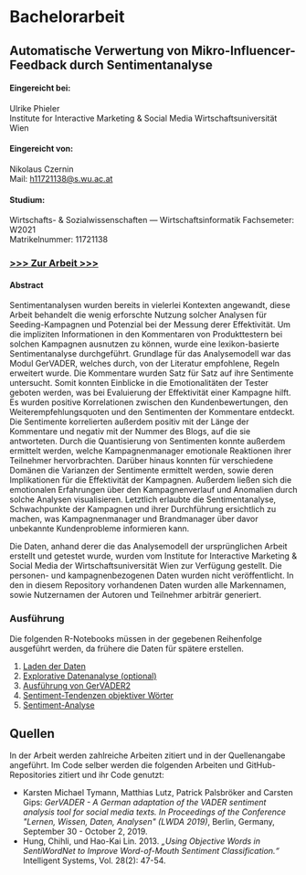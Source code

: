 # Bachelorarbeit

## Automatische Verwertung von Mikro-Influencer-Feedback durch Sentimentanalyse

<div>

#### Eingereicht bei:

Ulrike Phieler  
Institute for Interactive Marketing & Social Media Wirtschaftsuniversität Wien</div>

<div>

#### Eingereicht von:

Nikolaus Czernin  
Mail: h11721138@s.wu.ac.at</div>

<div>

#### Studium:

Wirtschafts- & Sozialwissenschaften — Wirtschaftsinformatik Fachsemeter: W2021  
Matrikelnummer: 11721138</div>

<div>

### [>>> Zur Arbeit >>>](Czernin_Bachelorarbeit_2021.pdf)

#### Abstract

Sentimentanalysen wurden bereits in vielerlei Kontexten angewandt, diese Arbeit behandelt die wenig erforschte Nutzung solcher Analysen für Seeding-Kampagnen und Potenzial bei der Messung derer Effektivität. Um die impliziten Informationen in den Kommentaren von Produkttestern bei solchen Kampagnen ausnutzen zu können, wurde eine lexikon-basierte Sentimentanalyse durchgeführt. Grundlage für das Analysemodell war das Modul GerVADER, welches durch, von der Literatur empfohlene, Regeln erweitert wurde. Die Kommentare wurden Satz für Satz auf ihre Sentimente untersucht. Somit konnten Einblicke in die Emotionalitäten der Tester geboten werden, was bei Evaluierung der Effektivität einer Kampagne hilft. Es wurden positive Korrelationen zwischen den Kundenbewertungen, den Weiterempfehlungsquoten und den Sentimenten der Kommentare entdeckt. Die Sentimente korrelierten außerdem positiv mit der Länge der Kommentare und negativ mit der Nummer des Blogs, auf die sie antworteten. Durch die Quantisierung von Sentimenten konnte außerdem ermittelt werden, welche Kampagnenmanager emotionale Reaktionen ihrer Teilnehmer hervorbrachten. Darüber hinaus konnten für verschiedene Domänen die Varianzen der Sentimente ermittelt werden, sowie deren Implikationen für die Effektivität der Kampagnen. Außerdem ließen sich die emotionalen Erfahrungen über den Kampagnenverlauf und Anomalien durch solche Analysen visualisieren. Letztlich erlaubte die Sentimentanalyse, Schwachpunkte der Kampagnen und ihrer Durchführung ersichtlich zu machen, was Kampagnenmanager und Brandmanager über davor unbekannte Kundenprobleme informieren kann.

Die Daten, anhand derer die das Analysemodell der ursprünglichen Arbeit erstellt und getestet wurde, wurden vom Institute for Interactive Marketing & Social Media der Wirtschaftsuniversität Wien zur Verfügung gestellt. Die personen- und kampagnenbezogenen Daten wurden nicht veröffentlicht. In den in diesem Repository vorhandenen Daten wurden alle Markennamen, sowie Nutzernamen der Autoren und Teilnehmer arbiträr generiert.

</div>

### Ausführung
Die folgenden R-Notebooks müssen in der gegebenen Reihenfolge ausgeführt werden, da frühere die Daten für spätere erstellen.

1.  [Laden der Daten](czernin_bachelorarbeit/01_DatenLaden.nb.html)
2.  [Explorative Datenanalyse (optional)](czernin_bachelorarbeit/02_explorativeDatenAnalyse.nb.html)
3.  [Ausführung von GerVADER2](czernin_bachelorarbeit/03_GerVader2.nb.html)
4.  [Sentiment-Tendenzen objektiver Wörter](czernin_bachelorarbeit/04_objektiveWörter.nb.html)
5.  [Sentiment-Analyse](czernin_bachelorarbeit/05_Sentiment_Analyse.nb.html)

## Quellen
In der Arbeit werden zahlreiche Arbeiten zitiert und in der Quellenangabe angeführt. Im Code selber werden die folgenden Arbeiten und GitHub-Repositories zitiert und ihr Code genutzt:
- Karsten Michael Tymann, Matthias Lutz, Patrick Palsbröker and Carsten Gips: *GerVADER - A German adaptation of the VADER sentiment analysis tool for social media texts. In Proceedings of the Conference "Lernen, Wissen, Daten, Analysen" (LWDA 2019)*, Berlin, Germany, September 30 - October 2, 2019.
- Hung, Chihli, und Hao-Kai Lin. 2013. *„Using Objective Words in SentiWordNet to Improve Word-of-Mouth Sentiment Classification.“* Intelligent Systems, Vol. 28(2): 47-54.

